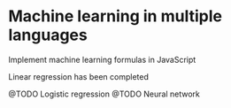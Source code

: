 # Machine learning in multiple languages

Implement machine learning formulas in JavaScript

Linear regression has been completed

@TODO Logistic regression
@TODO Neural network
